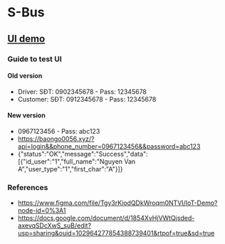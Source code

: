 # S-Bus 

## [UI demo](https://youtu.be/1h8585UGi54)
### Guide to test UI
#### Old version
- Driver: SĐT: 0902345678 - Pass: 12345678
- Customer: SĐT: 0912345678 - Pass: 12345678
#### New version 
- 0967123456 - Pass: abc123
- https://baongo0056.xyz/?api=login&&phone_number=0967123456&&password=abc123
- {"status":"OK","message":"Success","data":[{"id_user":"1","full_name":"Nguyen Van A","user_type":"1","first_char":"A"}]}

### References
- https://www.figma.com/file/Tgy3rKiodQDkWroqm0NTVI/IoT-Demo?node-id=0%3A1
- https://docs.google.com/document/d/1854XvHjVWtQjsded-axevqSDcXwS_suB/edit?usp=sharing&ouid=102964277854388739401&rtpof=true&sd=true